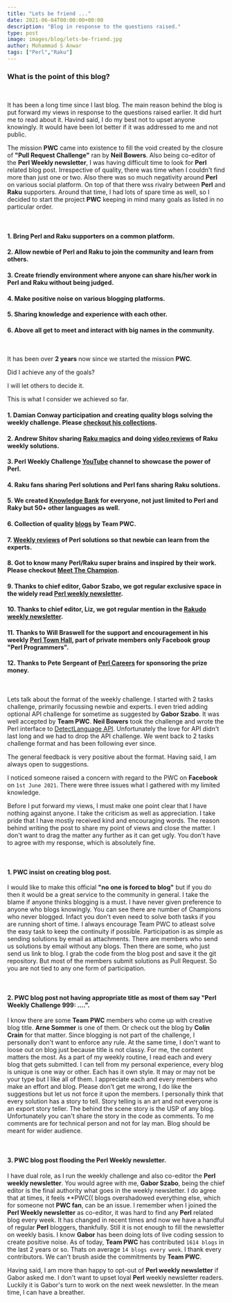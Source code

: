 ```yaml
---
title: "Lets be friend ..."
date: 2021-06-04T00:00:00+00:00
description: "Blog in response to the questions raised."
type: post
image: images/blog/lets-be-friend.jpg
author: Mohammad S Anwar
tags: ["Perl","Raku"]
---
```


### What is the point of this blog?
<br>

It has been a long time since I last blog. The main reason behind the blog is put forward my views in response to the questions raised earlier. It did hurt me to read about it. Havind said, I do my best not to upset anyone knowingly. It would have been lot better if it was addressed to me and not public.

The mission **PWC** came into existence to fill the void created by the closure of **"Pull Request Challenge"** ran by **Neil Bowers**. Also being co-editor of the **Perl Weekly newsletter**, I was having difficult time to look for **Perl** related blog post. Irrespective of quality, there was time when I couldn't find more than just one or two. Also there was so much negativity around **Perl** on various social platform. On top of that there wss rivalry between **Perl** and **Raku** supporters. Around that time, I had lots of spare time as well, so I decided to start the project **PWC** keeping in mind many goals as listed in no particular order.

<br>

#### 1. Bring Perl and Raku supporters on a common platform.
#### 2. Allow newbie of Perl and Raku to join the community and learn from others.
#### 3. Create friendly environment where anyone can share his/her work in Perl and Raku without being judged.
#### 4. Make positive noise on various blogging platforms.
#### 5. Sharing knowledge and experience with each other.
#### 6. Above all get to meet and interact with big names in the community.

<br>

It has been over **2 years** now since we started the mission **PWC**.

Did I achieve any of the goals?

I will let others to decide it.

This is what I consider we achieved so far.

#### 1. Damian Conway participation and creating quality blogs solving the weekly challenge. Please [checkout his collections](/blog/damian-corner).
#### 2. Andrew Shitov sharing [Raku magics](https://andrewshitov.com/raku-challenges-index) and doing [video reviews](https://perlweeklychallenge.org/p6-reviews) of Raku weekly solutions.
#### 3. Perl Weekly Challenge [YouTube](https://www.youtube.com/c/mohammadsajidanwar) channel to showcase the power of Perl.
#### 4. Raku fans sharing Perl solutions and Perl fans sharing Raku solutions.
#### 5. We created [Knowledge Bank](https://github.com/manwar/perlweeklychallenge-club) for everyone, not just limited to Perl and Raky but 50+ other languages as well.
#### 6. Collection of quality [blogs](/recaps) by Team PWC.
#### 7. [Weekly reviews](/p5-reviews) of Perl solutions so that newbie can learn from the experts.
#### 8. Got to know many Perl/Raku super brains and inspired by their work. Please checkout [Meet The Champion](/champions).
#### 9. Thanks to chief editor, Gabor Szabo, we got regular exclusive space in the widely read [Perl weekly newsletter](https://perlweekly.com).
#### 10. Thanks to chief editor, Liz, we got regular mention in the [Rakudo weekly newsletter](https://rakudoweekly.blog/blog-feed).
#### 11. Thanks to Will Braswell for the support and encouragement in his weekly [Perl Town Hall](https://www.facebook.com/wnbjr/videos/10216292292219812), part of private members only Facebook group "Perl Programmers".
#### 12. Thanks to Pete Sergeant of [Perl Careers](https://perl.careers) for sponsoring the prize money.

<br>

Lets talk about the format of the weekly challenge. I started with 2 tasks challenge, primarily focussing newbie and experts. I even tried adding optional API challenge for sometime as suggested by **Gabor Szabo**. It was well accepted by **Team PWC**. **Neil Bowers** took the challenge and wrote the Perl interface to [DetectLanguage API](http://neilb.org/2019/07/07/detect-language.html). Unfortunately the love for API didn't last long and we had to drop the API challenge. We went back to 2 tasks challenge format and has been following ever since.

The general feedback is very positive about the format. Having said, I am always open to suggestions.

I noticed someone raised a concern with regard to the PWC on **Facebook** on `1st June 2021`. There were three issues what I gathered with my limited knowledge.

Before I put forward my views, I must make one point clear that I have nothing against anyone. I take the criticism as well as appreciation. I take pride that I have mostly received kind and encouraging words. The reason behind writing the post to share my point of views and close the matter. I don't want to drag the matter any further as it can get ugly. You don't have to agree with my response, which is absolutely fine.

<br>

#### 1. PWC insist on creating blog post.

I would like to make this official **"no one is forced to blog"** but if you do then it would be a great service to the community in general. I take the blame if anyone thinks blogging is a must. I have never given preference to anyone who blogs knowingly. You can see there are number of Champions who never blogged. Infact you don't even need to solve both tasks if you are running short of time. I always encourage Team PWC to atleast solve the easy task to keep the continuity if possible. Participation is as simple as sending solutions by email as attachments. There are members who send us solutions by email without any blogs. Then there are some, who just send us link to blog. I grab the code from the blog post and save it the git repository. But most of the members submit solutions as Pull Request. So you are not tied to any one form of participation.

<br>

#### 2. PWC blog post not having appropriate title as most of them say "Perl Weekly Challenge 999: ....".

I know there are some **Team PWC** members who come up with creative blog title. **Arne Sommer** is one of them. Or check out the blog by **Colin Crain** for that matter. Since blogging is not part of the challenge, I personally don't want to enforce any rule. At the same time, I don't want to loose out on blog just because title is not classy. For me, the content matters the most. As a part of my weekly routine, I read each and every blog that gets submitted. I can tell from my personal experience, every blog is unique is one way or other. Each has it own style. It may or may not be your type but I like all of them. I appreciate each and every members who make an effort and blog. Please don't get me wrong, I do like the suggestions but let us not force it upon the members. I personally think that every solution has a story to tell. Story telling is an art and not everyone is an export story teller. The behind the scene story is the USP of any blog. Unfortunately you can't share the story in the code as comments. To me comments are for technical person and not for lay man. Blog should be meant for wider audience.

<br>

#### 3. PWC blog post flooding the Perl Weekly newsletter.

I have dual role, as I run the weekly challenge and also co-editor the **Perl weekly newsletter**. You would agree with me, **Gabor Szabo**, being the chief editor is the final authority what goes in the weekly newsletter. I do agree that at times, it feels **PWC(( blogs overshadowed everything else, which for someone not **PWC fan**, can be an issue. I remember when I joined the **Perl Weekly newsletter** as co-editor, it was hard to find any **Perl** related blog every week. It has changed in recent times and now we have a handful of regular **Perl** bloggers, thankfully. Still it is not enough to fill the newsletter on weekly basis. I know **Gabor** has been doing lots of live coding session to create positive noise. As of today, **Team PWC** has contributed `1614 blogs` in the last 2 years or so. Thats on average `14 blogs every week`. I thank every contributors. We can't brush aside the commitments by **Team PWC**.

Having said, I am more than happy to opt-out of **Perl weekly newsletter** if Gabor asked me. I don't want to upset loyal **Perl** weekly newsletter readers. Luckily it is Gabor's turn to work on the next week newsletter. In the mean time, I can have a breather.
